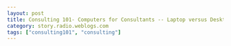 ```yaml
---
layout: post
title: Consulting 101- Computers for Consultants -- Laptop versus Desktop Revisited
category: story.radio.weblogs.com
tags: ["consulting101", "consulting"]
---
```

<head>
<meta http-equiv="Content-Type" content="text/html; charset=UTF-8">
    <meta http-equiv="Expires" content="Mon, 01 Jan 1990 01:00:00 GMT">
    <title>Consulting 101: Computers for Consultants -- Laptop versus Desktop Revisited</title>
    <style type="text/css">
      body {
        margin-top: 0px;
        margin-left: 0px;
        margin-right: 0px;
        margin-bottom: 0px;
        }

      body, td, p {
        font-family: verdana, sans-serif;
        font-size: 90%;
        }

      h2 { 
        font-family: Verdana, Arial, Helvetica, sans-serif; font-size: 24px; font-weight: bold
        }
      .header {
        font-family: Verdana, Arial, Helvetica, sans-serif; font-size: 40px; font-weight: bold
        }
      .realsmall {
        font-family: Verdana, Arial, Helvetica, sans-serif; font-size: 9px;
        }
      .small {
        font-family: Verdana, Arial, Helvetica, sans-serif; font-size: 10px;
        }
      </style>
    </head>

| 

 |

| ![](http://radio.weblogs.com/0103807/images/trans60x60.gif)  
 | Last updated: 6/16/2002; 10:21:43 AM  
 | ![](http://radio.weblogs.com/0103807/images/trans60x60.gif) |

| ![](http://radio.weblogs.com/0103807/images/trans60x1.gif)  
 | 

<font size="+3"><b><a href="http://radio.weblogs.com/0103807/" style="color:black; text-decoration:none">The FuzzyBlog!</a></b></font>  
_Marketing 101. Consulting 101. PHP Consulting. Random geeky stuff. I Blog Therefore I Am._

<font size="+1"><b>Consulting 101: Computers for Consultants -- Laptop versus Desktop Revisited</b></font>

I had an age old discussion via IM last night with my buddy Ray (the satellite guy).&nbsp; He's now working onsite for a company ([www.digitalglobe.com](http://www.digitalglobe.com/)) and, worse, working far from home.&nbsp; He needs a remote machine for personal use (he has computers at the&nbsp;office, company provided) and is in the "Do I Desktop&nbsp;It or Laptop It ?" quandry.&nbsp; Boy.... Nothing really changes, does it?&nbsp; I've been in this one so many&nbsp;times it's not funny.&nbsp;&nbsp;&nbsp;I tend to almost always go for the laptop but not at all for the reason that you think.&nbsp; Here's the quick and dirty pros and cons:

<center>
<table border="1">
<tbody>
<tr>
<td align="middle">
<b>Feature / Aspect</b> </td>
<td align="middle">
<b>Desktop</b> </td>
<td align="middle">
<b>Laptop</b> </td>
</tr>
<tr>
<td align="middle">Price </td>
<td align="middle">Cheap </td>
<td align="middle">Always too expensive </td>
</tr>
<tr>
<td align="middle">Speed </td>
<td align="middle">Fast </td>
<td align="middle">Not always fast enough </td>
</tr>
<tr>
<td align="middle">Storage </td>
<td align="middle">Too much, <br>kind of embarassing </td>
<td align="middle">Limited but lots better </td>
</tr>
<tr>
<td align="middle">Screen </td>
<td align="middle">Big and Cheap </td>
<td align="middle">Rarely enough resolution </td>
</tr>
<tr>
<td align="middle">Reliability over Time </td>
<td align="middle">High </td>
<td align="middle">Basically Low </td>
</tr>
<tr>
<td align="middle">Networking </td>
<td align="middle">Integrated </td>
<td align="middle">Finally Integrated </td>
</tr>
<tr>
<td align="middle"> Input / Output Ports </td>
<td align="middle">Never Enough  </td>
<td align="middle">Never Enough  </td>
</tr>
</tbody>
</table>
</center>

Just a general comment -- even though we all want to pretend that we really need that sexy new P4, we don't.&nbsp; We honestly don't.&nbsp; Machines are so fast these days that unless you need to do video editing, almost anything sold within 2 years is fine.&nbsp; I know that Microsoft and Intel hate this with a flaming passion.&nbsp; So what?&nbsp; It doesn't make it any less true.&nbsp; Even servers don't have to be all that fast.&nbsp; Here's a [PII 300 server](http://radio.weblogs.com/0103807/documents/opensource_performance.pdf) that withstood being slashdotted.&nbsp; PII 300...

Now, with all the disadvantages of laptops, why do I choose laptops time and again?&nbsp; Simple.&nbsp; Offsite Backup.&nbsp; Huh?&nbsp; What? The way I look at it, I'm going to always have some type of desktop.&nbsp; They're so cheap now a days that you just can't NOT buy one.&nbsp; And, even the dirt cheap ones are good, I ran for \> 3 years a celeron that cost me only $299 (yes, an e-Machines) and while I wouldn't use it for kernel rebuilds, even with 192K of RAM, it is pretty much fine (I'm still using it now on and off).&nbsp;

The real benefit of a laptop, from my perspective, is that if I have a laptop and I'm willing to carry it regularly, it pretty much gives me **offsite backup** -- if I mirror my important data onto it.&nbsp; I've been doing this since about 1990 and it's always worked really well for me.&nbsp; Recommended.

If you want to do an even better job of this then here's what I also do:

- Get a small, light laptop.&nbsp; Why?&nbsp; You're more likely to carry it.&nbsp; Ever since I moved to Thinkpads, I tend to carry it about 20% more of the time. 
- Get one with a removable hard drive.&nbsp; Why?&nbsp; That's even smaller!&nbsp; And, if you are traveling for business, you can drop it in your bag, in a static proof container, and leave the laptop at the hotel.&nbsp; (Looking for a great place to hide a laptop in a hotel room ? email me -- I don't want it on a web page).

And, finally, if you want to get a laptop cheap then I recommend:

- Dell Clearance (don't ask for the url, the last time I found it, it took 20 minutes of poking around for it) 
- [PC Connection Close Out](http://www.pcconnection.com/scripts/searchresults.asp?SR=1&ER=10&TR=0&ST=CS&PP=0&sortval=Price&plattype=A&MktGroupID=177&Find+Products.x=33&Find+Products.y=7) (and even their refurbished ones are damn good and have warranty) 
- [www.half.com](http://www.half.com) (never used but hear good things) 
- [www.ebay.com](http://www.ebay.com) (usual caveats) 
- [http://www.clearanceclub.com/](http://www.clearanceclub.com/) (no idea but someone just recommended it to me, sorry I forget who) 
- [http://www.dovebid.com/default.asp](http://www.dovebid.com/default.asp)&nbsp;(sometimes but not always)

My general recommendation, hands down, PC Connection Clearance.&nbsp; [General](http://www.pcconnection.com/scripts/clearance.asp) & [Laptops](http://www.pcconnection.com/scripts/searchresults.asp?SR=1&ER=10&TR=0&ST=CS&PP=0&sortval=Price&plattype=A&MktGroupID=177&Find+Products.x=33&Find+Products.y=7).&nbsp; Despite their recent "I wanna be a spammer" madness, this is a great company with great service.&nbsp; Examples of prices:

- [<font face="Arial" size="2">Recon. iBook G3 500/128/15/24X/56K/NIC/12.1"TFT</font>](http://www.pcconnection.com/scripts/productdetail.asp?product_id=284950)<font size="2"> -</font> $1049 (no idea if that's good, not up on Mac hardware.&nbsp; See [www.smalldog.com](http://www.smalldog.com) for Mac stuff too, thanks [Russ](http://lipton.blogs.at/)) 
- [<font face="Arial" size="2">Evo N115 AMD Athlon 1.2GHz/128/20/DVD/56K/NIC/14.1"/XPP</font>](http://www.pcconnection.com/scripts/productdetail.asp?product_id=283281)&nbsp;- $1339  

**NOTE:** These prices aren't as cheap as I've seen in the past.&nbsp; The close out stuff always ebbs and flows, so watch it regularly.

One last, last thing?&nbsp; Get the extended warranty if available.&nbsp; Laptops break all the time.&nbsp; All the time.

&nbsp;

&nbsp;

  
  

<script language="JavaScript" type="text/javascript"><!--
	var imageUrl = "http://subhonker6.userland.com/weblogStats/count.gif";
	var imageTag = "<img src=\"" + imageUrl + "?group=radio1&usernum=103807&referer=" + escape (document.referrer) + "\" height=\"1\" width=\"1\">";
	document.write (imageTag);
	//--></script>

 | ![](http://radio.weblogs.com/0103807/images/trans60x1.gif)  
 |
| ![](http://radio.weblogs.com/0103807/images/trans60x60.gif)  
 | Copyright 2002 © The FuzzyStuff  
 | ![](http://radio.weblogs.com/0103807/images/trans60x60.gif)  
 |

